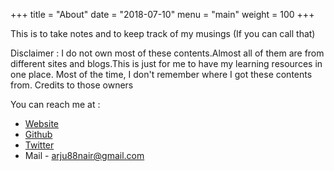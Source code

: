 +++
title = "About"
date = "2018-07-10"
menu = "main"
weight = 100
+++

This is to take notes and to keep track of my musings (If you can call that)

Disclaimer : I do not own most of these contents.Almost all of them are from different sites and blogs.This is just for me to have my learning resources in one place. Most of the time, I don't remember where I got these contents from. Credits to those owners

You can reach me at :  

* [Website](https://thenair.tk)
* [Github](https://github.com/arju88nair)
* [Twitter](https://twitter.com/itsnair)
* Mail - arju88nair@gmail.com

